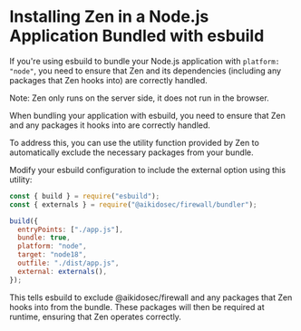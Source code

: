 # Installing Zen in a Node.js Application Bundled with esbuild

If you're using esbuild to bundle your Node.js application with `platform: "node"`, you need to ensure that Zen and its dependencies (including any packages that Zen hooks into) are correctly handled.

Note: Zen only runs on the server side, it does not run in the browser.

When bundling your application with esbuild, you need to ensure that Zen and any packages it hooks into are correctly handled.

To address this, you can use the utility function provided by Zen to automatically exclude the necessary packages from your bundle.

Modify your esbuild configuration to include the external option using this utility:

```js
const { build } = require("esbuild");
const { externals } = require("@aikidosec/firewall/bundler");

build({
  entryPoints: ["./app.js"],
  bundle: true,
  platform: "node",
  target: "node18",
  outfile: "./dist/app.js",
  external: externals(),
});
```

This tells esbuild to exclude @aikidosec/firewall and any packages that Zen hooks into from the bundle. These packages will then be required at runtime, ensuring that Zen operates correctly.
